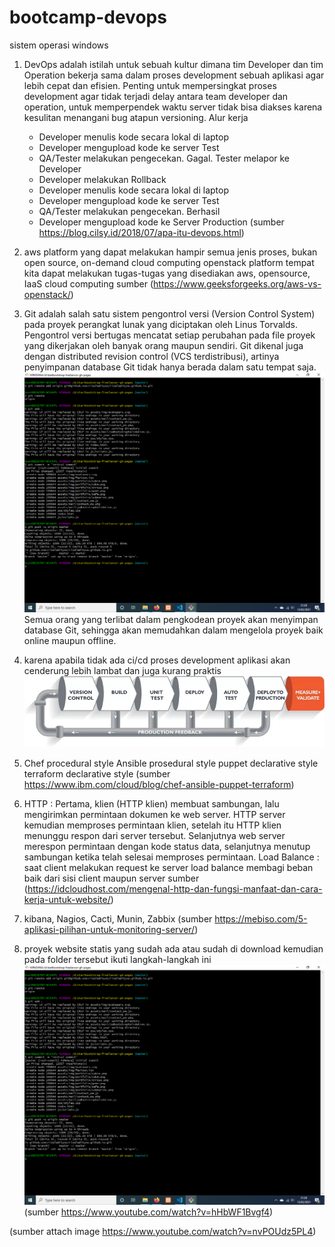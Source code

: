 # bootcamp-devops
sistem operasi windows

1. DevOps adalah istilah untuk sebuah kultur dimana tim Developer dan tim Operation bekerja sama dalam proses development sebuah aplikasi agar lebih cepat dan efisien. 
Penting untuk mempersingkat proses development agar tidak terjadi delay antara team developer dan operation, untuk memperpendek waktu server tidak bisa diakses karena kesulitan menangani bug atapun versioning.
Alur kerja
    - Developer menulis kode secara lokal di laptop
    - Developer mengupload kode ke server Test
    - QA/Tester melakukan pengecekan. Gagal. Tester melapor ke Developer
    - Developer melakukan Rollback
    - Developer menulis kode secara lokal di laptop
    - Developer mengupload kode ke server Test
    - QA/Tester melakukan pengecekan. Berhasil
    - Developer mengupload kode ke Server Production
 (sumber https://blog.cilsy.id/2018/07/apa-itu-devops.html)

2. aws platform yang dapat melakukan hampir semua jenis proses, bukan open source, on-demand cloud computing 
   openstack platform tempat kita dapat melakukan tugas-tugas yang disediakan aws, opensource, IaaS cloud computing
sumber (https://www.geeksforgeeks.org/aws-vs-openstack/)
3. Git adalah salah satu sistem pengontrol versi (Version Control System) pada proyek perangkat lunak yang diciptakan oleh Linus Torvalds.
Pengontrol versi bertugas mencatat setiap perubahan pada file proyek yang dikerjakan oleh banyak orang maupun sendiri.
Git dikenal juga dengan distributed revision control (VCS terdistribusi), artinya penyimpanan database Git tidak hanya berada dalam satu tempat saja.
![](images/08.png)
Semua orang yang terlibat dalam pengkodean proyek akan menyimpan database Git, sehingga akan memudahkan dalam mengelola proyek baik online maupun offline.
4. karena apabila tidak ada ci/cd proses development aplikasi akan cenderung lebih lambat dan juga kurang praktis ![](images/04.webp)
5. Chef  procedural style
   Ansible prosedural style
   puppet declarative style
   terraform declarative style
  (sumber https://www.ibm.com/cloud/blog/chef-ansible-puppet-terraform)
6. HTTP : Pertama, klien (HTTP klien) membuat sambungan, 
          lalu mengirimkan permintaan dokumen ke web server.
          HTTP server kemudian memproses permintaan klien, setelah itu HTTP klien menunggu respon dari server tersebut.
          Selanjutnya web server merespon permintaan dengan kode status data, 
          selanjutnya menutup sambungan ketika telah selesai memproses permintaan.
   Load Balance : saat client melakukan request ke server load balance membagi beban baik dari sisi client maupun server
sumber (https://idcloudhost.com/mengenal-http-dan-fungsi-manfaat-dan-cara-kerja-untuk-website/)
7. kibana, Nagios, Cacti, Munin, Zabbix (sumber https://mebiso.com/5-aplikasi-pilihan-untuk-monitoring-server/)
8. proyek website statis yang sudah ada atau sudah di download kemudian pada folder tersebut ikuti langkah-langkah ini ![](images/08.png) (sumber https://www.youtube.com/watch?v=hHbWF1Bvgf4)

(sumber attach image https://www.youtube.com/watch?v=nvPOUdz5PL4)